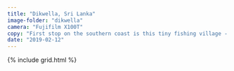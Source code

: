 ```yaml
---
title: "Dikwella, Sri Lanka"
image-folder: "dikwella"
camera: "Fujifilm X100T"
copy: "First stop on the southern coast is this tiny fishing village - had the beach to ourselves most days!"
date: "2019-02-12"
---
```


{% include grid.html %}
